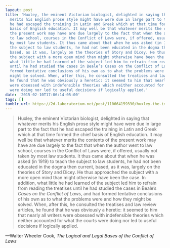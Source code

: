 ```yaml
---
layout: post
title: 'Huxley, the eminent Victorian biologist, delighted in saying that whatever
  merits his English prose style might have were due in large part to the fact that
  he had escaped the training in Latin and Greek which at that time formed the chief
  basis of English education. It may well be that whatever merits the contents of
  the present work may have are due largely to the fact that when the author went
  to law school, courses in the Conflict of Laws were, if offered, usually not taken
  by most law students. It thus came about that when he was asked (in 1919) to teach
  the subject to law students, he had not been educated in the dogma then current,
  based, as it was, largely on the theories of Story and Dicey. He thus approached
  the subject with a more open mind than might otherwise have been the case. In addition,
  what little he had learned of the subject led him to refrain from reading the treatises
  until he had studied the cases in Beale’s Cases on the Conflict of Laws, and had
  formed tentative conclusions of his own as to what the problems were and how they
  might be solved. When, after this, he consulted the treatises and law review articles,
  he found that he was obviously a heretic: it seemed to him that nearly all writers
  were obsessed with indefensible theories which neither accounted for what the courts
  were doing nor led to useful decisions if logically applied.'
date: '2015-02-10T17:06:14-05:00'
tags: []
tumblr_url: https://2d.laboratorium.net/post/110664159330/huxley-the-iminent-victorian-biologist-delighted
---
```

> Huxley, the eminent Victorian biologist, delighted in saying that whatever merits his English prose style might have were due in large part to the fact that he had escaped the training in Latin and Greek which at that time formed the chief basis of English education. It may well be that whatever merits the contents of the present work may have are due largely to the fact that when the author went to law school, courses in the Conflict of Laws were, if offered, usually not taken by most law students. It thus came about that when he was asked (in 1919) to teach the subject to law students, he had not been educated in the dogma then current, based, as it was, largely on the theories of Story and Dicey. He thus approached the subject with a more open mind than might otherwise have been the case. In addition, what little he had learned of the subject led him to refrain from reading the treatises until he had studied the cases in Beale’s _Cases on the Conflict of Laws_, and had formed tentative conclusions of his own as to what the problems were and how they might be solved. When, after this, he consulted the treatises and law review articles, he found that he was obviously a heretic: it seemed to him that nearly all writers were obsessed with indefensible theories which neither accounted for what the courts were doing nor led to useful decisions if logically applied.

—Walter Wheeler Cook, _The Logical and Legal Bases of the Conflict of Laws_
